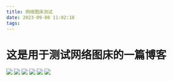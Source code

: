 ```yaml
---
title: 网络图床测试
date: 2023-09-08 11:02:18
tags:
---
```


# 这是用于测试网络图床的一篇博客

![](https://s1.ax1x.com/2023/09/07/pPycMOf.jpg)
![](https://s1.ax1x.com/2023/09/07/pPycK6P.jpg)
![](https://s1.ax1x.com/2023/09/07/pPycult.jpg)
![](https://s1.ax1x.com/2023/09/07/pPycnSI.jpg)
![](https://s1.ax1x.com/2023/09/07/pPycefA.jpg)
![](https://s1.ax1x.com/2023/09/07/pPycZYd.jpg)